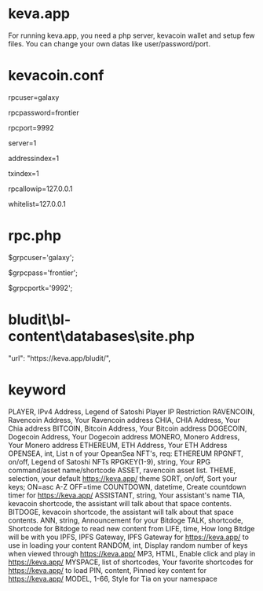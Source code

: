 # keva.app


For running keva.app, you need a php server, kevacoin wallet and setup few files. You can change your own datas like user/password/port.


# kevacoin.conf 


rpcuser=galaxy

rpcpassword=frontier

rpcport=9992

server=1

addressindex=1

txindex=1

rpcallowip=127.0.0.1

whitelist=127.0.0.1


# rpc.php


$grpcuser='galaxy';

$grpcpass='frontier';

$grpcportk='9992';


# bludit\bl-content\databases\site.php


"url": "https:\/\/keva.app\/bludit\/",


# keyword

PLAYER, IPv4 Address, Legend of Satoshi Player IP Restriction
RAVENCOIN, Ravencoin Address, Your Ravencoin address
CHIA, CHIA Address, Your Chia address
BITCOIN, Bitcoin Address, Your Bitcoin address
DOGECOIN, Dogecoin Address, Your Dogecoin address
MONERO, Monero Address, Your Monero address
ETHEREUM, ETH Address, Your ETH Address
OPENSEA, int, List n of your OpeanSea NFT's, req: ETHEREUM
RPGNFT, on/off, Legend of Satoshi NFTs
RPGKEY(1-9), string, Your RPG command/asset name/shortcode
ASSET, ravencoin asset list.
THEME, selection, your default https://keva.app/ theme
SORT, on/off, Sort your keys; ON=asc A-Z OFF=time
COUNTDOWN, datetime, Create countdown timer for https://keva.app/
ASSISTANT, string, Your assistant's name
TIA, kevacoin shortcode, the assistant will talk about that space contents.
BITDOGE, kevacoin shortcode, the assistant will talk about that space contents.
ANN, string, Announcement for your Bitdoge
TALK, shortcode, Shortcode for Bitdoge to read new content from
LIFE, time, How long Bitdge will be with you
IPFS, IPFS Gateway, IPFS Gateway for https://keva.app/ to use in loading your content
RANDOM, int, Display random number of keys when viewed through https://keva.app/
MP3, HTML, Enable click and play in https://keva.app/
MYSPACE, list of shortcodes, Your favorite shortcodes for https://keva.app/ to load
PIN, content, Pinned key content for https://keva.app/
MODEL, 1-66, Style for Tia on your namespace
